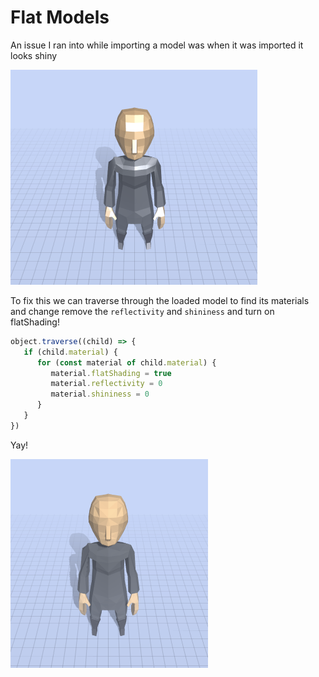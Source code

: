# Flat Models
An issue I ran into while importing a model was when it was imported it looks  shiny

![model imported shiny](./images/import-model-shiny.png)

To fix this we can traverse through the loaded model to find its materials and change remove the `reflectivity` and `shininess` and turn on flatShading!

```js
object.traverse((child) => {
   if (child.material) {
      for (const material of child.material) {
         material.flatShading = true
         material.reflectivity = 0
         material.shininess = 0
      }
   }
})
```

Yay!

![model imported shiny](./images/import-model-flat.png)
